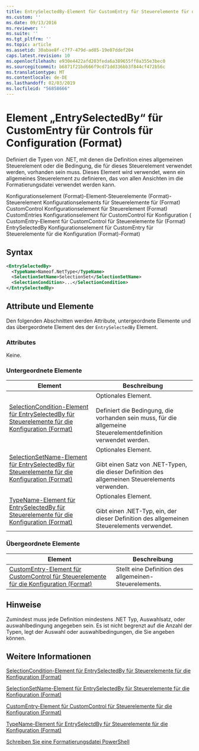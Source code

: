 ```yaml
---
title: EntrySelectedBy-Element für CustomEntry für Steuerelemente für die Konfiguration (Format) | Microsoft-Dokumentation
ms.custom: ''
ms.date: 09/13/2016
ms.reviewer: ''
ms.suite: ''
ms.tgt_pltfrm: ''
ms.topic: article
ms.assetid: 30abae8f-c7f7-479d-ad85-19e07ddef204
caps.latest.revision: 10
ms.openlocfilehash: e930e4422afd203feda6a389655ff8a355e3bec0
ms.sourcegitcommit: b6871f21bd666f9cd71dd336bb3f844cf472b56c
ms.translationtype: MT
ms.contentlocale: de-DE
ms.lasthandoff: 02/03/2019
ms.locfileid: "56858666"
---
```

# <a name="entryselectedby-element-for-customentry-for-controls-for-configuration-format"></a>Element „EntrySelectedBy“ für CustomEntry für Controls für Configuration (Format)

Definiert die Typen von .NET, mit denen die Definition eines allgemeinen Steuerelement oder die Bedingung, die für dieses Steuerelement verwendet werden, vorhanden sein muss. Dieses Element wird verwendet, wenn ein allgemeines Steuerelement zu definieren, das von allen Ansichten im die Formatierungsdatei verwendet werden kann.

Konfigurationselement (Format)-Element-Steuerelemente (Format)-Steuerelement Konfigurationselements für Steuerelemente für (Format) CustomControl Konfigurationselement für Steuerelement (Format) CustomEntries Konfigurationselement für CustomControl für Konfiguration ( CustomEntry-Element für CustomControl für Steuerelemente für (Format) EntrySelectedBy Konfigurationselement für CustomEntry für Steuerelemente für die Konfiguration (Format)-Format)

## <a name="syntax"></a>Syntax

```xml
<EntrySelectedBy>
  <TypeName>Nameof.NetType</TypeName>
  <SelectionSetName>SelectionSet</SelectionSetName>
  <SelectionCondition>...</SelectionCondition>
</EntrySelectedBy>
```

## <a name="attributes-and-elements"></a>Attribute und Elemente

Den folgenden Abschnitten werden Attribute, untergeordnete Elemente und das übergeordnete Element des der `EntrySelectedBy` Element.

### <a name="attributes"></a>Attributes

Keine.

### <a name="child-elements"></a>Untergeordnete Elemente

|Element|Beschreibung|
|-------------|-----------------|
|[SelectionCondition-Element für EntrySelectedBy für Steuerelemente für die Konfiguration (Format)](./selectioncondition-element-for-entryselectedby-for-controls-for-configuration-format.md)|Optionales Element.<br /><br /> Definiert die Bedingung, die vorhanden sein muss, für die allgemeine Steuerelementdefinition verwendet werden.|
|[SelectionSetName-Element für EntrySelectedBy für Steuerelemente für die Konfiguration (Format)](./selectionsetname-element-for-selectioncondition-for-controls-for-configuration-format.md)|Optionales Element.<br /><br /> Gibt einen Satz von .NET-Typen, die dieser Definition des allgemeinen Steuerelements verwenden.|
|[TypeName-Element für EntrySelectedBy für Steuerelemente für die Konfiguration (Format)](./typename-element-for-entryselectedby-for-controls-for-configuration-format.md)|Optionales Element.<br /><br /> Gibt einen .NET-Typ, ein, der dieser Definition des allgemeinen Steuerelements verwendet.|

### <a name="parent-elements"></a>Übergeordnete Elemente

|Element|Beschreibung|
|-------------|-----------------|
|[CustomEntry-Element für CustomControl für Steuerelemente für die Konfiguration (Format)](./customentry-element-for-customcontrol-for-controls-for-configuration-format.md)|Stellt eine Definition des allgemeinen-Steuerelements.|

## <a name="remarks"></a>Hinweise

Zumindest muss jede Definition mindestens .NET Typ, Auswahlsatz, oder auswahlbedingung angegeben sein. Es ist nicht begrenzt auf die Anzahl der Typen, legt der Auswahl oder auswahlbedingungen, die Sie angeben können.

## <a name="see-also"></a>Weitere Informationen

[SelectionCondition-Element für EntrySelectedBy für Steuerelemente für die Konfiguration (Format)](./selectioncondition-element-for-entryselectedby-for-controls-for-configuration-format.md)

[SelectionSetName-Element für EntrySelectedBy für Steuerelemente für die Konfiguration (Format)](./selectionsetname-element-for-selectioncondition-for-controls-for-configuration-format.md)

[CustomEntry-Element für CustomControl für Steuerelemente für die Konfiguration (Format)](./customentry-element-for-customcontrol-for-controls-for-configuration-format.md)

[TypeName-Element für EntrySelectdBy für Steuerelemente für die Konfiguration (Format)](./typename-element-for-selectioncondition-for-controls-for-configuration-format.md)

[Schreiben Sie eine Formatierungsdatei PowerShell](./writing-a-powershell-formatting-file.md)
